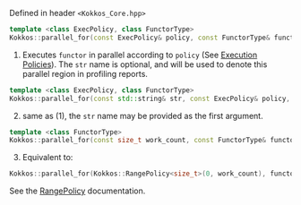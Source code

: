 Defined in header `<Kokkos_Core.hpp>`

```cpp
template <class ExecPolicy, class FunctorType>
Kokkos::parallel_for(const ExecPolicy& policy, const FunctorType& functor, const std::string& str = "");
```
1. Executes `functor` in parallel according to `policy` (See [Execution Policies](Execution-Policy-API)). The `str` name is optional, and will be used to denote this parallel region in profiling reports.
```cpp
template <class ExecPolicy, class FunctorType>
Kokkos::parallel_for(const std::string& str, const ExecPolicy& policy, const FunctorType& functor);
```
2. same as (1), the `str` name may be provided as the first argument.
```cpp
template <class FunctorType>
Kokkos::parallel_for(const size_t work_count, const FunctorType& functor, const std::string& str = "");
```
3. Equivalent to:
```cpp
Kokkos::parallel_for(Kokkos::RangePolicy<size_t>(0, work_count), functor, str);
```
See the [RangePolicy](Kokkos%3A%3ARangePolicy) documentation.
